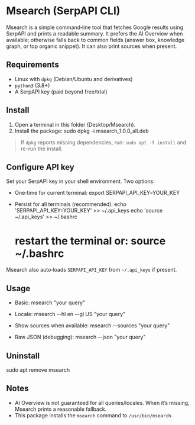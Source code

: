 # Msearch (SerpAPI CLI)

Msearch is a simple command‑line tool that fetches Google results using SerpAPI and prints a readable summary. It prefers the AI Overview when available; otherwise falls back to common fields (answer box, knowledge graph, or top organic snippet). It can also print sources when present.

## Requirements
- Linux with `dpkg` (Debian/Ubuntu and derivatives)
- `python3` (3.8+)
- A SerpAPI key (paid beyond free/trial)

## Install
1. Open a terminal in this folder (Desktop/Msearch).
2. Install the package:
   sudo dpkg -i msearch_1.0.0_all.deb

> If `dpkg` reports missing dependencies, run: `sudo apt -f install` and re-run the install.

## Configure API key
Set your SerpAPI key in your shell environment. Two options:

- One‑time for current terminal:
  export SERPAPI_API_KEY=YOUR_KEY

- Persist for all terminals (recommended):
  echo 'SERPAPI_API_KEY=YOUR_KEY' >> ~/.api_keys
  echo 'source ~/.api_keys' >> ~/.bashrc
  # restart the terminal or: source ~/.bashrc

Msearch also auto‑loads `SERPAPI_API_KEY` from `~/.api_keys` if present.

## Usage
- Basic:
  msearch "your query"

- Locale:
  msearch --hl en --gl US "your query"

- Show sources when available:
  msearch --sources "your query"

- Raw JSON (debugging):
  msearch --json "your query"

## Uninstall
sudo apt remove msearch

## Notes
- AI Overview is not guaranteed for all queries/locales. When it’s missing, Msearch prints a reasonable fallback.
- This package installs the `msearch` command to `/usr/bin/msearch`.
